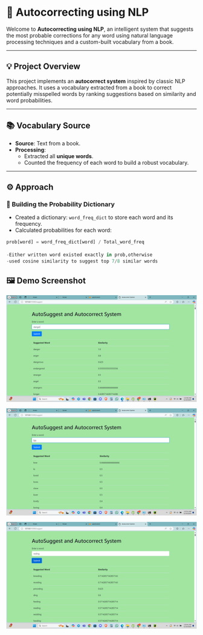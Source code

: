 # 📝 Autocorrecting using NLP

Welcome to **Autocorrecting using NLP**, an intelligent system that suggests the most probable corrections for any word using natural language processing techniques and a custom-built vocabulary from a book.

---

## 💡 Project Overview

This project implements an **autocorrect system** inspired by classic NLP approaches. It uses a vocabulary extracted from a book to correct potentially misspelled words by ranking suggestions based on similarity and word probabilities.

---

## 📚 Vocabulary Source

- **Source**: Text from a book.
- **Processing**:
  - Extracted all **unique words**.
  - Counted the frequency of each word to build a robust vocabulary.

---

## ⚙️ Approach

### 🔢 Building the Probability Dictionary

- Created a dictionary: `word_freq_dict` to store each word and its frequency.
- Calculated probabilities for each word:

```python
prob[word] = word_freq_dict[word] / Total_word_freq

-Either written word existed exactly in prob,otherwise
-used cosine similarity to suggest top 7/8 similar words

```

## 🖼️ Demo Screenshot

![App Screenshot](Autocorrect/1.png)

![App Screenshot](Autocorrect/2.png)

![App Screenshot](Autocorrect/3.png)


